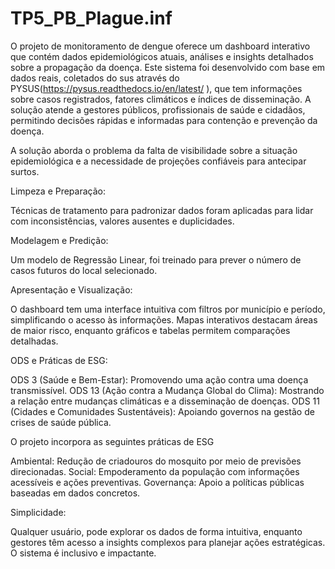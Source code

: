# TP5_PB_Plague.inf                        


O projeto de monitoramento de dengue oferece um dashboard interativo que contém dados epidemiológicos atuais, análises e insights detalhados sobre a propagação da doença. Este sistema foi desenvolvido com base em dados reais, coletados do sus através do PYSUS(https://pysus.readthedocs.io/en/latest/
), que tem informações sobre casos registrados, fatores climáticos e índices de disseminação. A solução atende a gestores públicos, profissionais de saúde e cidadãos, permitindo decisões rápidas e informadas para contenção e prevenção da doença.

A solução aborda o problema da falta de visibilidade sobre a situação epidemiológica e a necessidade de projeções confiáveis para antecipar surtos.


Limpeza e Preparação:

Técnicas de tratamento para padronizar dados foram aplicadas para lidar com inconsistências, valores ausentes e duplicidades.


Modelagem e Predição:

Um modelo de Regressão Linear, foi treinado para prever o número de casos futuros do local selecionado.


Apresentação e Visualização:

O dashboard tem uma interface intuitiva com filtros por município e período, simplificando o acesso às informações.
Mapas interativos destacam áreas de maior risco, enquanto gráficos e tabelas permitem comparações detalhadas.


ODS e Práticas de ESG:


ODS 3 (Saúde e Bem-Estar): Promovendo uma ação contra uma doença transmissível.
ODS 13 (Ação contra a Mudança Global do Clima): Mostrando a relação entre mudanças climáticas e a disseminação de doenças.
ODS 11 (Cidades e Comunidades Sustentáveis): Apoiando governos na gestão de crises de saúde pública.


O projeto incorpora as seguintes práticas de ESG 

Ambiental: Redução de criadouros do mosquito por meio de previsões direcionadas.
Social: Empoderamento da população com informações acessíveis e ações preventivas.
Governança: Apoio a políticas públicas baseadas em dados concretos.


Simplicidade:

 Qualquer usuário, pode explorar os dados de forma intuitiva, enquanto gestores têm acesso a insights complexos para planejar ações estratégicas. O sistema é inclusivo e impactante.

